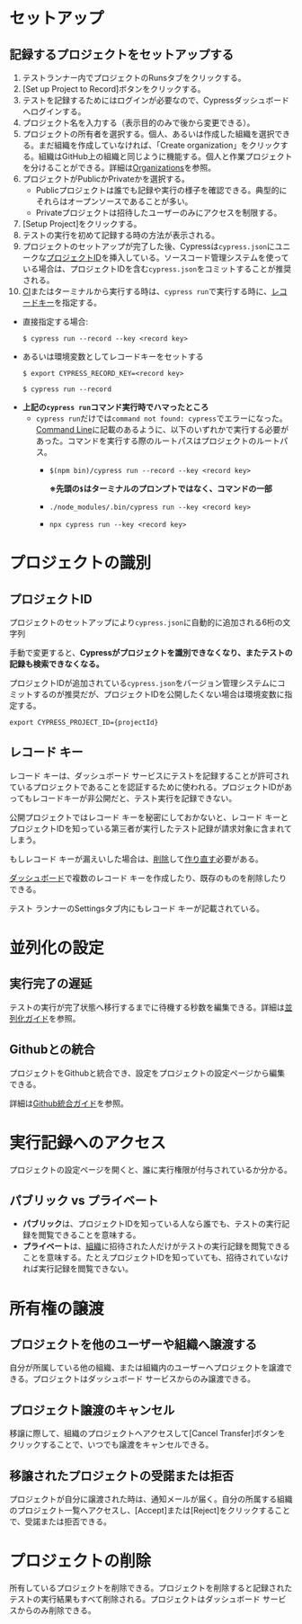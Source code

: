 # セットアップ

## 記録するプロジェクトをセットアップする

1. テストランナー内でプロジェクトのRunsタブをクリックする。
1. [Set up Project to Record]ボタンをクリックする。
1. テストを記録するためにはログインが必要なので、Cypressダッシュボードへログインする。
1. プロジェクト名を入力する（表示目的のみで後から変更できる）。
1. プロジェクトの所有者を選択する。個人、あるいは作成した組織を選択できる。まだ組織を作成していなければ、「Create organization」をクリックする。組織はGitHub上の組織と同じように機能する。個人と作業プロジェクトを分けることができる。詳細は[Organizations](https://docs.cypress.io/guides/dashboard/organizations.html)を参照。
1. プロジェクトがPublicかPrivateかを選択する。
    - Publicプロジェクトは誰でも記録や実行の様子を確認できる。典型的にそれらはオープンソースであることが多い。
    - Privateプロジェクトは招待したユーザーのみにアクセスを制限する。
1. [Setup Project]をクリックする。
1. テストの実行を初めて記録する時の方法が表示される。
1. プロジェクトのセットアップが完了した後、Cypressは`cypress.json`にユニークな[プロジェクトID](https://docs.cypress.io/guides/dashboard/projects.html#Identification)を挿入している。ソースコード管理システムを使っている場合は、プロジェクトIDを含む`cypress.json`をコミットすることが推奨される。
1. [CI](https://docs.cypress.io/guides/guides/continuous-integration.html)またはターミナルから実行する時は、`cypress run`で実行する時に、[レコードキー](https://docs.cypress.io/guides/dashboard/projects.html#Identification)を指定する。
  - 直接指定する場合:
    ```shell
    $ cypress run --record --key <record key>
    ```
  - あるいは環境変数としてレコードキーをセットする
    ```shell
    $ export CYPRESS_RECORD_KEY=<record key>
    ```
    ```shell
    $ cypress run --record 
    ```
  - **上記の`cypress run`コマンド実行時でハマったところ**
    - `cypress run`だけでは`command not found: cypress`でエラーになった。[Command Line](https://docs.cypress.io/guides/guides/command-line.html#How-to-run-commands)に記載のあるように、以下のいずれかで実行する必要があった。コマンドを実行する際のルートパスはプロジェクトのルートパス。
      - ```shell
        $(npm bin)/cypress run --record --key <record key>
        ```
        **※先頭の`$`はターミナルのプロンプトではなく、コマンドの一部**
      - ```shell
        ./node_modules/.bin/cypress run --key <record key>
        ```
      - ```shell
        npx cypress run --key <record key>
        ```

# プロジェクトの識別

## プロジェクトID

プロジェクトのセットアップにより`cypress.json`に自動的に追加される6桁の文字列

手動で変更すると、**Cypressがプロジェクトを識別できなくなり、またテストの記録も検索できなくなる。**

プロジェクトIDが追加されている`cypress.json`をバージョン管理システムにコミットするのが推奨だが、プロジェクトIDを公開したくない場合は環境変数に指定する。

```shell
export CYPRESS_PROJECT_ID={projectId}
```

## レコード キー

レコード キーは、ダッシュボード サービスにテストを記録することが許可されているプロジェクトであることを認証するために使われる。プロジェクトIDがあってもレコードキーが非公開だと、テスト実行を記録できない。

公開プロジェクトではレコード キーを秘密にしておかないと、レコード キーとプロジェクトIDを知っている第三者が実行したテスト記録が請求対象に含まれてしまう。　

もしレコード キーが漏えいした場合は、[削除](https://docs.cypress.io/guides/dashboard/projects.html#Delete-record-key)して[作り直す](https://docs.cypress.io/guides/dashboard/projects.html#Create-new-record-key)必要がある。

[ダッシュボード](https://on.cypress.io/dashboard)で複数のレコード キーを作成したり、既存のものを削除したりできる。

テスト ランナーのSettingsタブ内にもレコード キーが記載されている。

# 並列化の設定

## 実行完了の遅延

テストの実行が完了状態へ移行するまでに待機する秒数を編集できる。詳細は[並列化ガイド](https://docs.cypress.io/guides/guides/parallelization.html#Run-completion-delay)を参照。

## Githubとの統合

プロジェクトをGithubと統合でき、設定をプロジェクトの設定ページから編集できる。

詳細は[Github統合ガイド](https://docs.cypress.io/guides/dashboard/github-integration.html)を参照。

# 実行記録へのアクセス

プロジェクトの設定ページを開くと、誰に実行権限が付与されているか分かる。

## パブリック vs プライベート

- **パブリック**は、プロジェクトIDを知っている人なら誰でも、テストの実行記録を閲覧できることを意味する。
- **プライベート**は、[組織](https://docs.cypress.io/guides/dashboard/organizations.html)に招待された人だけがテストの実行記録を閲覧できることを意味する。たとえプロジェクトIDを知っていても、招待されていなければ実行記録を閲覧できない。

# 所有権の譲渡

## プロジェクトを他のユーザーや組織へ譲渡する

自分が所属している他の組織、または組織内のユーザーへプロジェクトを譲渡できる。プロジェクトはダッシュボード サービスからのみ譲渡できる。

## プロジェクト譲渡のキャンセル

移譲に際して、組織のプロジェクトへアクセスして[Cancel Transfer]ボタンをクリックすることで、いつでも譲渡をキャンセルできる。

## 移譲されたプロジェクトの受諾または拒否

プロジェクトが自分に譲渡された時は、通知メールが届く。自分の所属する組織のプロジェクト一覧へアクセスし、[Accept]または[Reject]をクリックすることで、受諾または拒否できる。

# プロジェクトの削除

所有しているプロジェクトを削除できる。プロジェクトを削除すると記録されたテストの実行結果もすべて削除される。プロジェクトはダッシュボード サービスからのみ削除できる。